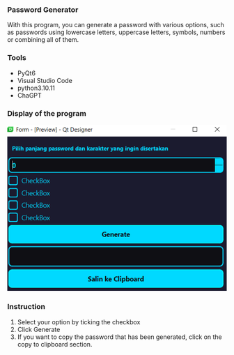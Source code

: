 ### Password Generator
With this program, you can generate a password with various options, such as passwords using lowercase letters, uppercase letters, symbols, numbers or combining all of them.

### Tools
- PyQt6
- Visual Studio Code
- python3.10.11
- ChaGPT

### Display of the program
![Screenshot Aplikasi](assets/Untitled2.png)

### Instruction
1. Select your option by ticking the checkbox
2. Click Generate
3. If you want to copy the password that has been generated, click on the copy to clipboard section.